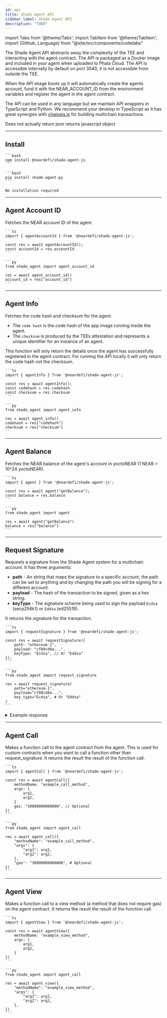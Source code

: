 ```yaml
---
id: api
title: Shade Agent API
sidebar_label: Shade Agent API
description: "TODO"
---
```


import Tabs from '@theme/Tabs';
import TabItem from '@theme/TabItem';
import {Github, Language} from "@site/src/components/codetabs"

The Shade Agent API abstracts away the complexity of the TEE and interacting with the agent contract. The API is packaged as a Docker image and included in your agent when uploaded to Phala Cloud. The API is accessible internally by default on port 3040, it is not accessible from outside the TEE.

When the API image boots up it will automatically create the agents account, fund it with the NEAR_ACCOUNT_ID from the environment variables and register the agent in the agent contract.

The API can be used in any language but we maintain API wrappers in TypeScript and Python. We recommend your develop in TypeScript as it has great synergies with [chainsig.js](../../../chain-abstraction/chain-signatures/implementation.md) for building multichain transactions.

Does not actually return json returns javascript object

---

## Install 

<Tabs groupId="code-tabs">

  <TabItem value="typescript" label="🌐 TypeScript">
   
    ```bash
    npm install @neardefi/shade-agent-js
    ```
   
  </TabItem>

  <TabItem value="python" label="🐍 Python">

    ```bash
    pip install shade-agent-py
    ```

  </TabItem>

  <TabItem value="other-languages" label="💻 Other Languages">

    No installation required

  </TabItem>

</Tabs>

---

## Agent Account ID

Fetches the NEAR account ID of the agent.

<Tabs groupId="code-tabs">

  <TabItem value="typescript" label="🌐 TypeScript">
   
    ```ts
    import { agentAccountId } from '@neardefi/shade-agent-js';

    const res = await agentAccountId();
    const accountId = res.accountId
    ```
   

  </TabItem>

  <TabItem value="python" label="🐍 Python">

    ```py
    from shade_agent import agent_account_id
    
    res = await agent_account_id()
    account_id = res["account_id"]
    ```

  </TabItem>

  <TabItem value="other-languages" label="💻 Other Languages">

  

  </TabItem>

</Tabs>

---

## Agent Info

Fetches the code hash and checksum for the agent.
- The `code hash` is the code hash of the app image running inside the agent.
- The `checksum` is produced by the TEEs attestation and represents a unique identifier for an instance of an agent.

This function will only return the details once the agent has successfully registered in the agent contract. For running the API locally it will only return the code hash not the checksum.

<Tabs groupId="code-tabs">

  <TabItem value="typescript" label="🌐 TypeScript">
   
    ```ts
    import { agentInfo } from '@neardefi/shade-agent-js';

    const res = await agentInfo();
    const codehash = res.codehash
    const checksum = res.checksum
    ```
   

  </TabItem>

  <TabItem value="python" label="🐍 Python">

    ```py
    from shade_agent import agent_info
    
    res = await agent_info()
    codehash = res["codehash"]
    checksum = res["checksum"]
    ```

  </TabItem>

  <TabItem value="other-languages" label="💻 Other Languages">

  

  </TabItem>

</Tabs>

---

## Agent Balance 

Fetches the NEAR balance of the agent's account in yoctoNEAR (1 NEAR = 10^24 yoctoNEAR).

<Tabs groupId="code-tabs">

  <TabItem value="typescript" label="🌐 TypeScript">
   
    ```ts
    import { agent } from '@neardefi/shade-agent-js';

    const res = await agent("getBalance");
    const balance = res.balance
    ```
   

  </TabItem>

  <TabItem value="python" label="🐍 Python">

    ```py
    from shade_agent import agent
    
    res = await agent("getBalance")
    balance = res["balance"]
    ```

  </TabItem>

  <TabItem value="other-languages" label="💻 Other Languages">

  

  </TabItem>

</Tabs>

---

## Request Signature

Requests a signature from the Shade Agent system for a multichain account. It has three arguments:
- **path** - An string that maps the signature to a specific account, the path can be set to anything and by changing the path you will be signing for a different account.
- **payload** - The hash of the transaction to be signed, given as a hex string.
- **keyType** - The signature scheme being used to sign the payload `Ecdsa` (secp256k1) or `Eddsa` (ed25519). 

It returns the signature for the transaction.

<Tabs groupId="code-tabs">

  <TabItem value="typescript" label="🌐 TypeScript">
   
    ```ts
    import { requestSignature } from '@neardefi/shade-agent-js';

    const res = await requestSignature({
        path: "ethereum-1",
        payload: "cf80cd8a...",
        keyType: "Ecdsa", // Or "Eddsa"
    });
    ```

  </TabItem>

  <TabItem value="python" label="🐍 Python">

    ```py
    from shade_agent import request_signature

    res = await request_signature(
        path="ethereum-1", 
        payload="cf80cd8a...", 
        key_type="Ecdsa", # Or "Eddsa"
    )
    ```

  </TabItem>

  <TabItem value="other-languages" label="💻 Other Languages">

  

  </TabItem>

</Tabs>

<details>
  <summary>Example response</summary>

    For `Ecdsa` the function returns the components of the signature as hex strings. Note that to get r remove the first two hex characters from big_r.

    ```typescript
    {
        scheme: 'Secp256k1',
        big_r: {
            affine_point: '03D537AFFD52BE9AF0DA6CF41B573F4BE065434AEE2D25A500BC730C06E7EB2AF1'
        },
        s: {
            scalar: '3470037EB46DC6D1921900B635785290184EC980CFEC7109EB103B5698D4F725'
        },
        recovery_id: 0
    }
    ```

    For `Eddsa` the function returns the whole signature as a 64-byte array.

    ```typescript
    {
        scheme: 'Ed25519',
        signature: [
            5, 105,  30, 208, 192,  39, 154, 105, 252,  20, 132,
            64, 247, 207, 223, 127, 197,  43,  30, 145, 164, 224,
            1,  45, 240,  28, 155, 218, 204,   5, 136, 111, 238,
            40, 120, 122, 249, 166, 193, 174, 120,  94, 177,  39,
            179, 193, 170, 117,  37,  36, 155,  38,  72,  24, 118,
            235, 187, 110, 129,  26, 186,   7,   0,   8
        ]
    }
    ```

    If your using the chainsig.js library you don't need to worry about the format of these responses since the library handles it.

</details>

---

## Agent Call

Makes a function call to the agent contract from the agent. This is used for custom contracts when you want to call a function other than request_signature. It returns the result the result of the function call.

<Tabs groupId="code-tabs">

  <TabItem value="typescript" label="🌐 TypeScript">
   
    ```ts
    import { agentCall } from '@neardefi/shade-agent-js';

    const res = await agentCall({
        methodName: "example_call_method",
        args: {
            arg1,
            arg2,
        }
        gas: "30000000000000", // Optional 
    })
    ```

  </TabItem>

  <TabItem value="python" label="🐍 Python">

    ```py
    from shade_agent import agent_call

    res = await agent_call({
        "methodName": "example_call_method",
        "args": {
            "arg1": arg1,
            "arg2": arg2,
        },
        "gas": "30000000000000", # Optional
    })
    ```

  </TabItem>

  <TabItem value="other-languages" label="💻 Other Languages">

  

  </TabItem>

</Tabs>
    

---

## Agent View

Makes a function call to a view method (a method that does not require gas) on the agent contract. It returns the result the result of the function call. 

<Tabs groupId="code-tabs">

  <TabItem value="typescript" label="🌐 TypeScript">
   
    ```ts
    import { agentView } from '@neardefi/shade-agent-js';

    const res = await agentView({
        methodName: "example_view_method",
        args: {
            arg1,
            arg2,
        } 
    })
    ```

  </TabItem>

  <TabItem value="python" label="🐍 Python">

    ```py
    from shade_agent import agent_call

    res = await agent_view({
        "methodName": "example_view_method",
        "args": {
            "arg1": arg1,
            "arg2": arg2,
        },
    })
    ```

  </TabItem>

  <TabItem value="other-languages" label="💻 Other Languages">

  

  </TabItem>

</Tabs>